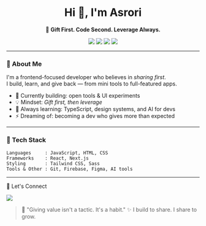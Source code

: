 <h1 align="center">Hi 👋, I'm Asrori</h1>
<p align="center">💛 <strong>Gift First. Code Second. Leverage Always.</strong></p>

<p align="center">
  <img src="https://img.shields.io/badge/JavaScript-F7DF1E?style=for-the-badge&logo=javascript&logoColor=black"/>
  <img src="https://img.shields.io/badge/React-20232A?style=for-the-badge&logo=react&logoColor=61DAFB"/>
  <img src="https://img.shields.io/badge/Tailwind-06B6D4?style=for-the-badge&logo=tailwindcss&logoColor=white"/>
  <img src="https://img.shields.io/badge/Firebase-FFCA28?style=for-the-badge&logo=firebase&logoColor=black"/>
</p>

---

### 🌱 About Me

I'm a frontend-focused developer who believes in *sharing first*.  
I build, learn, and give back — from mini tools to full-featured apps.

- 🔭 Currently building: open tools & UI experiments
- 💡 Mindset: *Gift first, then leverage*
- 🧠 Always learning: TypeScript, design systems, and AI for devs
- ⚡ Dreaming of: becoming a dev who gives more than expected

---

### 🧰 Tech Stack

```
Languages     : JavaScript, HTML, CSS  
Frameworks    : React, Next.js  
Styling       : Tailwind CSS, Sass  
Tools & Other : Git, Firebase, Figma, AI tools
```

---


🤝 Let's Connect

<p align="left">
<!--   <a href="https://twitter.com/yourhandle">
    <img src="https://img.shields.io/badge/Twitter-%231DA1F2.svg?style=flat&logo=twitter&logoColor=white"/>
  </a>
  <a href="https://linkedin.com/in/yourhandle">
    <img src="https://img.shields.io/badge/LinkedIn-%230077B5.svg?style=flat&logo=linkedin&logoColor=white"/>
  </a> -->
  <a href="mailto:mohfauzanasrori@email.com">
    <img src="https://img.shields.io/badge/Gmail-D14836?style=flat&logo=gmail&logoColor=white"/>
  </a>
</p>

> 🧠 "Giving value isn't a tactic. It's a habit."
✨ I build to share. I share to grow.
